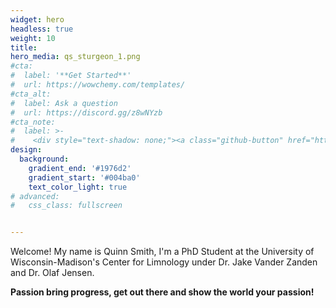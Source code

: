 ```yaml
---
widget: hero
headless: true
weight: 10
title:  
hero_media: qs_sturgeon_1.png
#cta:
#  label: '**Get Started**'
#  url: https://wowchemy.com/templates/
#cta_alt:
#  label: Ask a question
#  url: https://discord.gg/z8wNYzb
#cta_note:
#  label: >-
#    <div style="text-shadow: none;"><a class="github-button" href="https://github.com/wowchemy/wowchemy-hugo-themes" #data-icon="octicon-star" data-size="large" data-show-count="true" aria-label="Star">Star Wowchemy Website Builder</a></div><div #style="text-shadow: none;"><a class="github-button" href="https://github.com/wowchemy/starter-hugo-academic" #data-icon="octicon-star" data-size="large" data-show-count="true" aria-label="Star">Star the Academic template</a></div>
design:
  background:
    gradient_end: '#1976d2'
    gradient_start: '#004ba0'
    text_color_light: true
# advanced:
#   css_class: fullscreen


---
```

Welcome! My name is Quinn Smith, I'm a PhD Student at the University of Wisconsin-Madison's Center for Limnology under Dr. Jake Vander Zanden and Dr. Olaf Jensen.

**Passion bring progress, get out there and show the world your passion!**


<!--Custom spacing-->
<div class="mb-3"></div>
<!--GitHub Button JS-->
<script async defer src="https://buttons.github.io/buttons.js"></script>


